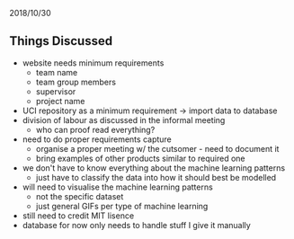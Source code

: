 2018/10/30

## Things Discussed
- website needs minimum requirements
    - team name
    - team group members
    - supervisor
    - project name
- UCI repository as a minimum requirement -> import data to database
- division of labour as discussed in the informal meeting
    - who can proof read everything?
- need to do proper requirements capture
    - organise a proper meeting w/ the cutsomer - need to document it
    - bring examples of other products similar to required one
- we don't have to know everything about the machine learning patterns
    - just have to classify the data into how it should best be modelled
- will need to visualise the machine learning patterns
    - not the specific dataset
    - just general GIFs per type of machine learning
- still need to credit MIT lisence
- database for now only needs to handle stuff I give it manually


